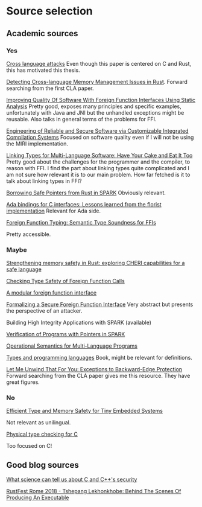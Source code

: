 # Source selection

## Academic sources
### Yes 

[Cross language attacks](https://www.ndss-symposium.org/wp-content/uploads/2022-78-paper.pdf)
Even though this paper is centered on C and Rust, this has motivated this thesis.

[Detecting Cross-language Memory Management Issues in Rust](https://link-springer-com.focus.lib.kth.se/chapter/10.1007/978-3-031-17143-7_33). Forward searching from the first CLA paper.

[Improving Quality Of Software With Foreign Function Interfaces Using Static Analysis](https://core.ac.uk/download/pdf/228638431.pdf)
Pretty good, exposes many principles and specific examples, unfortunately with Java and JNI but the unhandled exceptions might be reusable. Also talks in general terms of the problems for FFI.

[Engineering of Reliable and Secure Software via Customizable Integrated Compilation Systems](https://publikationen.bibliothek.kit.edu/1000134165)
Focused on software quality even if I will not be using the MIRI implementation.

[Linking Types for Multi-Language Software: Have Your Cake and Eat It Too](https://drops.dagstuhl.de/opus/volltexte/2017/7125)
Pretty good about the challenges for the programmer and the compiler, to reason with FFI.
I find the part about linking types quite complicated and I am not sure how relevant it is to our main problem. How far fetched is it to talk about linking types in FFI?

[Borrowing Safe Pointers from Rust in SPARK](https://arxiv.org/pdf/1805.05576.pdf)
Obviously relevant.

[Ada bindings for C interfaces: Lessons learned from the florist implementation](https://link-springer-com.focus.lib.kth.se/chapter/10.1007/3-540-63114-3_2)
Relevant for Ada side.


[Foreign Function Typing: Semantic Type Soundness for FFIs](https://wgt20.irif.fr/wgt20-final23-acmpaginated.pdf)

Pretty accessible.


### Maybe

[Strengthening memory safety in Rust: exploring CHERI capabilities for a safe language](https://nw0.github.io/cheri-rust.pdf)

[Checking Type Safety of Foreign Function Calls](https://dl-acm-org.focus.lib.kth.se/doi/pdf/10.1145/1377492.1377493)

[A modular foreign function interface](https://www.sciencedirect.com/science/article/pii/S0167642317300709)


[Formalizing a Secure Foreign Function Interface](https://link.springer.com/chapter/10.1007/978-3-319-22969-0_16)
Very abstract but presents the perspective of an attacker.

Building High Integrity Applications with SPARK
(available)

[Verification of Programs with Pointers in SPARK](https://link-springer-com.focus.lib.kth.se/chapter/10.1007/978-3-030-63406-3_4#Sec5)


[Operational Semantics for Multi-Language Programs](https://www.ics.uci.edu/~lopes/teaching/inf212W12/readings/mathews.pdf)


[Types and programming languages](https://ieeexplore-ieee-org.focus.lib.kth.se/book/6267321)
Book, might be relevant for definitions.

[Let Me Unwind That For You: Exceptions to Backward-Edge Protection](https://download.vusec.net/papers/chop_ndss23.pdf)
Forward searching from the CLA paper gives me this resource. They have great figures.

### No

[Efficient Type and Memory Safety for Tiny Embedded Systems](https://dl-acm-org.focus.lib.kth.se/doi/pdf/10.1145/1215995.1216001)

Not relevant as unilingual.

[Physical type checking for C](https://dl.acm.org/doi/pdf/10.1145/316158.316183)

Too focused on C!

## Good blog sources

[What science can tell us about C and C++'s security](https://alexgaynor.net/2020/may/27/science-on-memory-unsafety-and-security/)

[RustFest Rome 2018 - Tshepang Lekhonkhobe: Behind The Scenes Of Producing An Executable](https://www.youtube.com/watch?v=EZHnzTk8YaU)